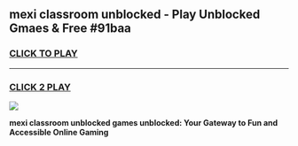 
## mexi classroom unblocked - Play Unblocked Gmaes & Free #91baa
<h3>
<a href="https://news.freeplayer.one?title=mexi_classroom_unblocked&ref=03M">CLICK TO PLAY</a></h3>
<hr>

<h3>
<a href="https://news.freeplayer.one?title=mexi_classroom_unblocked&ref=03M">CLICK 2 PLAY</a>
  
</h3>

<a href="https://news.freeplayer.one?title=mexi_classroom_unblocked&ref=03M"><img src="https://clearcache.store/games.png"></a>


**mexi classroom unblocked games unblocked: Your Gateway to Fun and Accessible Online Gaming**
